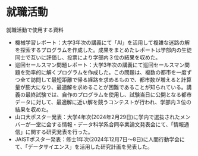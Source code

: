 # 就職活動
就職活動で使用する資料
- 機械学習レポート：大学3年次の講義にて「AI」を活用して複雑な迷路の解を探索するプログラムを作成した。成果をまとめたレポートは学部内の生徒同士で互いに評価し、投票により学部内３位の結果を収めた。
- 巡回セールスマン問題レポート：大学3年次の講義にて巡回セールスマン問題を効率的に解くプログラムを作成した。この問題は、複数の都市を一度ずつ全て訪問して最短距離で帰る経路を求めるもので、都市数が増えると計算量が膨大になり、最適解を求めることが困難であることが知られている。講義の最終試験では、自作のプログラムを使用し、試験当日に公開となる都市データに対して、最適解に近い解を競うコンテストが行われ、学部内３位の結果を収めた。
- 山口大ポスター発表：大学4年次(2024年2月29日)に学内で選抜されたメンバーが一堂に会する情報・データ科学系合同卒業論文発表会にて、「情報通信」に関する研究発表を行った。
- JAISTポスター発表：修士1年次(2024年12月7日～8日)に人間行動学会にて、「データサイエンス」を活用した研究計画を発表した。
